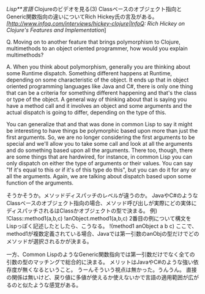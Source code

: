 *Lisp**言語* Clojureのビデオを見る(3)
Classベースのオブジェクト指向とGeneric関数指向の違いについてRich Hickey氏の言及がある。
 *[http://www.infoq.com/interviews/hickey-clojure|InfoQ: Rich Hickey on Clojure's Features and Implementation*]
 
 Q. Moving on to another feature that brings polymorphism to Clojure,
 multimethods to an object oriented programmer, how would you explain
 multimethods?
 
 A. When you think about polymorphism, generally you are
 thinking about some Runtime dispatch. Something different happens at
 Runtime, depending on some characteristic of the object. It ends up
 that in object oriented programming languages like Java and C#, there
 is only one thing that can be a criteria for something different
 happening and that's the class or type of the object. A general way of
 thinking about that is saying you have a method call and it involves
 an object and some arguments and the actual dispatch is going to
 differ, depending on the type of this.
 
 You can generalize that and that was done in common Lisp to say it
 might be interesting to have things be polymorphic based upon more
 than just the first arguments. So, we are no longer considering the
 first arguments to be special and we'll allow you to take some call
 and look at all the arguments and do something based upon all the
 arguments. There too, though, there are some things that are
 hardwired, for instance, in common Lisp you can only dispatch on
 either the type of arguments or their values. You can say "If it's
 equal to this or if it's of this type do this", but you can do it for
 any or all the arguments. Again, we are talking about dispatch based
 upon some function of the arguments.

そうかそうか。メソッドディスパッチのレベルが違うのか。
JavaやC#のようなClassベースのオブジェクト指向の場合、メソッド呼び出しが実際にどの実体にディスパッチされるはClassかオブジェクトの型で決まる。
例)
!Class::method1(a,b,c)
!anObject.method1(a,b,c)
2番目の例について構文をLispっぽく記述したとしたら、こうなる。
!(method1 anObject a b c)
ここで、method1が複数定義されている場合、Javaでは第一引数のanObjの型だけでどのメソッドが選択されるかが決まる。

一方、Common LispのようなGeneric関数指向では第一引数だけでなく全ての引数の型のマッチングで総合的に決まる。
メリットはJavaやC#のような強い依存度が無くなるということ。
うーんそういう視点は無かった。うんうん。
直接の関係は無いけど、戻り値に多値が使えるか使えないかで言語の適用範囲が広がるのと似たような感覚がある。
